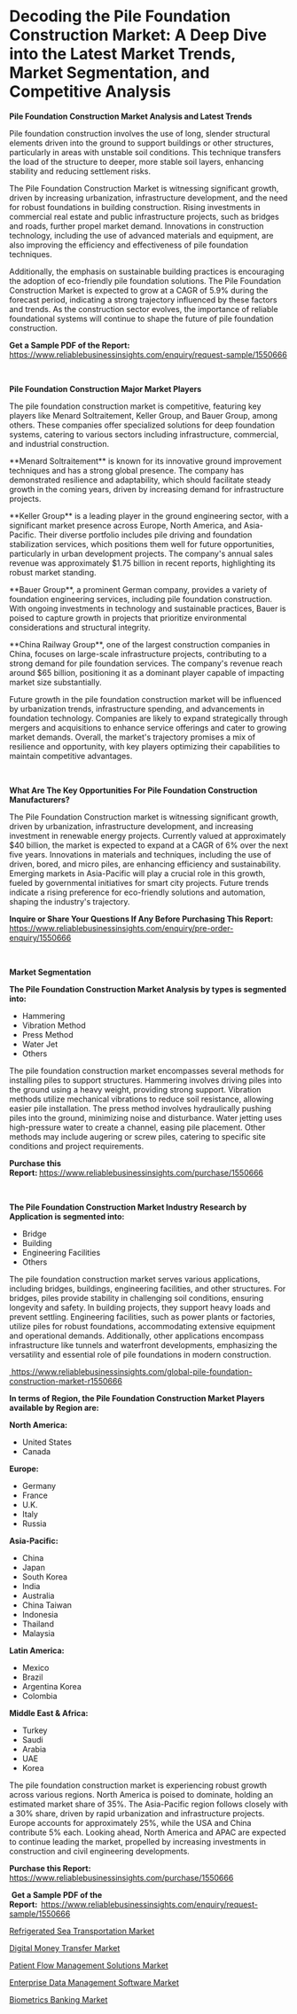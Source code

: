 <p><h1>Decoding the Pile Foundation Construction Market: A Deep Dive into the Latest Market Trends, Market Segmentation, and Competitive Analysis</h1></p><p><strong>Pile Foundation Construction Market Analysis and Latest Trends</strong></p>
<p><p>Pile foundation construction involves the use of long, slender structural elements driven into the ground to support buildings or other structures, particularly in areas with unstable soil conditions. This technique transfers the load of the structure to deeper, more stable soil layers, enhancing stability and reducing settlement risks.</p><p>The Pile Foundation Construction Market is witnessing significant growth, driven by increasing urbanization, infrastructure development, and the need for robust foundations in building construction. Rising investments in commercial real estate and public infrastructure projects, such as bridges and roads, further propel market demand. Innovations in construction technology, including the use of advanced materials and equipment, are also improving the efficiency and effectiveness of pile foundation techniques.</p><p>Additionally, the emphasis on sustainable building practices is encouraging the adoption of eco-friendly pile foundation solutions. The Pile Foundation Construction Market is expected to grow at a CAGR of 5.9% during the forecast period, indicating a strong trajectory influenced by these factors and trends. As the construction sector evolves, the importance of reliable foundational systems will continue to shape the future of pile foundation construction.</p></p>
<p><strong>Get a Sample PDF of the Report:&nbsp;</strong> <a href="https://www.reliablebusinessinsights.com/enquiry/request-sample/1550666?utm_campaign=113&utm_medium=2&utm_source=Github&utm_content=ia&utm_term=09032025&utm_id=pile-foundation-construction">https://www.reliablebusinessinsights.com/enquiry/request-sample/1550666</a></p>
<p>&nbsp;</p>
<p><strong>Pile Foundation Construction Major Market Players</strong></p>
<p><p>The pile foundation construction market is competitive, featuring key players like Menard Soltraitement, Keller Group, and Bauer Group, among others. These companies offer specialized solutions for deep foundation systems, catering to various sectors including infrastructure, commercial, and industrial construction.</p><p>**Menard Soltraitement** is known for its innovative ground improvement techniques and has a strong global presence. The company has demonstrated resilience and adaptability, which should facilitate steady growth in the coming years, driven by increasing demand for infrastructure projects.</p><p>**Keller Group** is a leading player in the ground engineering sector, with a significant market presence across Europe, North America, and Asia-Pacific. Their diverse portfolio includes pile driving and foundation stabilization services, which positions them well for future opportunities, particularly in urban development projects. The company's annual sales revenue was approximately $1.75 billion in recent reports, highlighting its robust market standing.</p><p>**Bauer Group**, a prominent German company, provides a variety of foundation engineering services, including pile foundation construction. With ongoing investments in technology and sustainable practices, Bauer is poised to capture growth in projects that prioritize environmental considerations and structural integrity.</p><p>**China Railway Group**, one of the largest construction companies in China, focuses on large-scale infrastructure projects, contributing to a strong demand for pile foundation services. The company's revenue reach around $65 billion, positioning it as a dominant player capable of impacting market size substantially.</p><p>Future growth in the pile foundation construction market will be influenced by urbanization trends, infrastructure spending, and advancements in foundation technology. Companies are likely to expand strategically through mergers and acquisitions to enhance service offerings and cater to growing market demands. Overall, the market's trajectory promises a mix of resilience and opportunity, with key players optimizing their capabilities to maintain competitive advantages.</p></p>
<p>&nbsp;</p>
<p><strong>What Are The Key Opportunities For Pile Foundation Construction Manufacturers?</strong></p>
<p><p>The Pile Foundation Construction market is witnessing significant growth, driven by urbanization, infrastructure development, and increasing investment in renewable energy projects. Currently valued at approximately $40 billion, the market is expected to expand at a CAGR of 6% over the next five years. Innovations in materials and techniques, including the use of driven, bored, and micro piles, are enhancing efficiency and sustainability. Emerging markets in Asia-Pacific will play a crucial role in this growth, fueled by governmental initiatives for smart city projects. Future trends indicate a rising preference for eco-friendly solutions and automation, shaping the industry's trajectory.</p></p>
<p><strong>Inquire or Share Your Questions If Any Before Purchasing This Report:</strong> <a href="https://www.reliablebusinessinsights.com/enquiry/pre-order-enquiry/1550666?utm_campaign=113&utm_medium=2&utm_source=Github&utm_content=ia&utm_term=09032025&utm_id=pile-foundation-construction">https://www.reliablebusinessinsights.com/enquiry/pre-order-enquiry/1550666</a></p>
<p>&nbsp;</p>
<p><strong>Market Segmentation</strong></p>
<p><strong>The Pile Foundation Construction Market Analysis by types is segmented into:</strong></p>
<p><ul><li>Hammering</li><li>Vibration Method</li><li>Press Method</li><li>Water Jet</li><li>Others</li></ul></p>
<p><p>The pile foundation construction market encompasses several methods for installing piles to support structures. Hammering involves driving piles into the ground using a heavy weight, providing strong support. Vibration methods utilize mechanical vibrations to reduce soil resistance, allowing easier pile installation. The press method involves hydraulically pushing piles into the ground, minimizing noise and disturbance. Water jetting uses high-pressure water to create a channel, easing pile placement. Other methods may include augering or screw piles, catering to specific site conditions and project requirements.</p></p>
<p><strong>Purchase this Report:&nbsp;</strong><a href="https://www.reliablebusinessinsights.com/purchase/1550666?utm_campaign=113&utm_medium=2&utm_source=Github&utm_content=ia&utm_term=09032025&utm_id=pile-foundation-construction">https://www.reliablebusinessinsights.com/purchase/1550666</a></p>
<p>&nbsp;</p>
<p><strong>The Pile Foundation Construction Market Industry Research by Application is segmented into:</strong></p>
<p><ul><li>Bridge</li><li>Building</li><li>Engineering Facilities</li><li>Others</li></ul></p>
<p><p>The pile foundation construction market serves various applications, including bridges, buildings, engineering facilities, and other structures. For bridges, piles provide stability in challenging soil conditions, ensuring longevity and safety. In building projects, they support heavy loads and prevent settling. Engineering facilities, such as power plants or factories, utilize piles for robust foundations, accommodating extensive equipment and operational demands. Additionally, other applications encompass infrastructure like tunnels and waterfront developments, emphasizing the versatility and essential role of pile foundations in modern construction.</p></p>
<p><a href="https://www.reliablebusinessinsights.com/global-pile-foundation-construction-market-r1550666?utm_campaign=113&utm_medium=2&utm_source=Github&utm_content=ia&utm_term=09032025&utm_id=pile-foundation-construction">&nbsp;https://www.reliablebusinessinsights.com/global-pile-foundation-construction-market-r1550666</a></p>
<p><strong>In terms of Region, the Pile Foundation Construction Market Players available by Region are:</strong></p>
<p>
    <p> <strong> North America: </strong>
        <ul>
            <li>United States</li>
            <li>Canada</li>
        </ul>
        </p> 
    <p> <strong> Europe: </strong>
        <ul>
            <li>Germany</li>
            <li>France</li>
            <li>U.K.</li>
            <li>Italy</li>
            <li>Russia</li>
        </ul>
        </p> 
    <p> <strong> Asia-Pacific: </strong>
        <ul>
            <li>China</li>
            <li>Japan</li>
            <li>South Korea</li>
            <li>India</li>
            <li>Australia</li>
            <li>China Taiwan</li>
            <li>Indonesia</li>
            <li>Thailand</li>
            <li>Malaysia</li>
        </ul>
        </p> 
    <p> <strong> Latin America: </strong>
        <ul>
            <li>Mexico</li>
            <li>Brazil</li>
            <li>Argentina Korea</li>
            <li>Colombia</li>
        </ul>
        </p> 
    <p> <strong> Middle East & Africa: </strong>
        <ul>
            <li>Turkey</li>
            <li>Saudi</li>
            <li>Arabia</li>
            <li>UAE</li>
            <li>Korea</li>
        </ul>
    </p>
    </p>
<p><p>The pile foundation construction market is experiencing robust growth across various regions. North America is poised to dominate, holding an estimated market share of 35%. The Asia-Pacific region follows closely with a 30% share, driven by rapid urbanization and infrastructure projects. Europe accounts for approximately 25%, while the USA and China contribute 5% each. Looking ahead, North America and APAC are expected to continue leading the market, propelled by increasing investments in construction and civil engineering developments.</p></p>
<p><strong>Purchase this Report: </strong><a href="https://www.reliablebusinessinsights.com/purchase/1550666?utm_campaign=113&utm_medium=2&utm_source=Github&utm_content=ia&utm_term=09032025&utm_id=pile-foundation-construction">https://www.reliablebusinessinsights.com/purchase/1550666</a></p>
<p>&nbsp;<strong>Get a Sample PDF of the Report:&nbsp;&nbsp;</strong><a href="https://www.reliablebusinessinsights.com/enquiry/request-sample/1550666?utm_campaign=113&utm_medium=2&utm_source=Github&utm_content=ia&utm_term=09032025&utm_id=pile-foundation-construction">https://www.reliablebusinessinsights.com/enquiry/request-sample/1550666</a></p>
<p><strong></strong></p>
<p><p><a href="https://github.com/hervedeidadw/Market-Research-Report-List-1/blob/main/refrigerated-sea-transportation-market.md?utm_campaign=113&utm_medium=2&utm_source=Github&utm_content=ia&utm_term=09032025&utm_id=pile-foundation-construction">Refrigerated Sea Transportation Market</a></p><p><a href="https://github.com/elceryaneik/Market-Research-Report-List-1/blob/main/digital-money-transfer-market.md?utm_campaign=113&utm_medium=2&utm_source=Github&utm_content=ia&utm_term=09032025&utm_id=pile-foundation-construction">Digital Money Transfer Market</a></p><p><a href="https://github.com/okornevonywx/Market-Research-Report-List-1/blob/main/patient-flow-management-solutions-market.md?utm_campaign=113&utm_medium=2&utm_source=Github&utm_content=ia&utm_term=09032025&utm_id=pile-foundation-construction">Patient Flow Management Solutions Market</a></p><p><a href="https://github.com/sukeldrage0g/Market-Research-Report-List-1/blob/main/enterprise-data-management-software-market.md?utm_campaign=113&utm_medium=2&utm_source=Github&utm_content=ia&utm_term=09032025&utm_id=pile-foundation-construction">Enterprise Data Management Software Market</a></p><p><a href="https://github.com/nwogudimouix/Market-Research-Report-List-1/blob/main/biometrics-banking-market.md?utm_campaign=113&utm_medium=2&utm_source=Github&utm_content=ia&utm_term=09032025&utm_id=pile-foundation-construction">Biometrics Banking Market</a></p></p>
